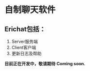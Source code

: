# 自制聊天软件  
## Erichat包括：  
1. Server服务端  
2. Client客户端  
3. 更新日志及帮助  

**目前正在开发中，敬请期待**
**Coming soon.**

